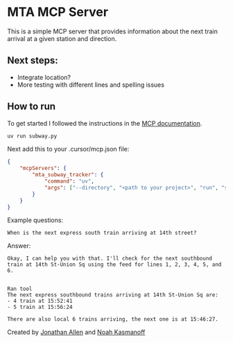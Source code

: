 # MTA MCP Server

This is a simple MCP server that provides information about the next train arrival at a given station and direction.

## Next steps:

-   Integrate location?
-   More testing with different lines and spelling issues

## How to run

To get started I followed the instructions in the [MCP documentation](https://github.com/modelcontextprotocol/python-sdk).

```bash
uv run subway.py
```

Next add this to your .cursor/mcp.json file:

```json
{
    "mcpServers": {
        "mta_subway_tracker": {
            "command": "uv",
            "args": ["--directory", "<path to your project>", "run", "subway.py"]
        }
    }
}
```

Example questions:

```
When is the next express south train arriving at 14th street?
```

Answer:

```
Okay, I can help you with that. I'll check for the next southbound train at 14th St-Union Sq using the feed for lines 1, 2, 3, 4, 5, and 6.


Ran tool
The next express southbound trains arriving at 14th St-Union Sq are:
- 4 train at 15:52:41
- 5 train at 15:56:24

There are also local 6 trains arriving, the next one is at 15:46:27.
```

Created by [Jonathan Allen](https://github.com/jonathanallen44) and [Noah Kasmanoff](https://github.com/nkamanoff)
